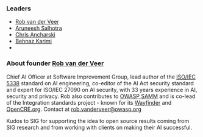### Leaders
* [Rob van der Veer](mailto:rob.vanderveer@owasp.org)
* [Aruneesh Salhotra](mailto:aruneesh.salhotra@owasp.org)
* [Chris Ancharski](mailto:ancharskiadvisory@gmail.com)
* [Behnaz Karimi](mailto:Behnazkarimi91.bk67@gmail.com)
* 
### About founder [Rob van der Veer](https://www.linkedin.com/in/robvanderveer/)
Chief AI Officer at Software Improvement Group, lead author of the [ISO/IEC 5338](https://www.iso.org/standard/81118.html) standard on AI engineering, co-editor of the AI Act security standard and expert for ISO/IEC 27090 on AI security, with 33 years experience in AI, security and privacy. Rob also contributes to [OWASP SAMM](https://owaspsamm.org/guidance/agile/) and is co-lead of the Integration standards project - known for its [Wayfinder](https://owasp.org/www-project-integration-standards/) and [OpenCRE.org](https://www.opencre.org/). Contact at [rob.vanderveer@owasp.org](mailto:rob.vanderveer@owasp.org)

Kudos to SIG for supporting the idea to open source results coming from SIG research and from working with clients on making their AI successful.
